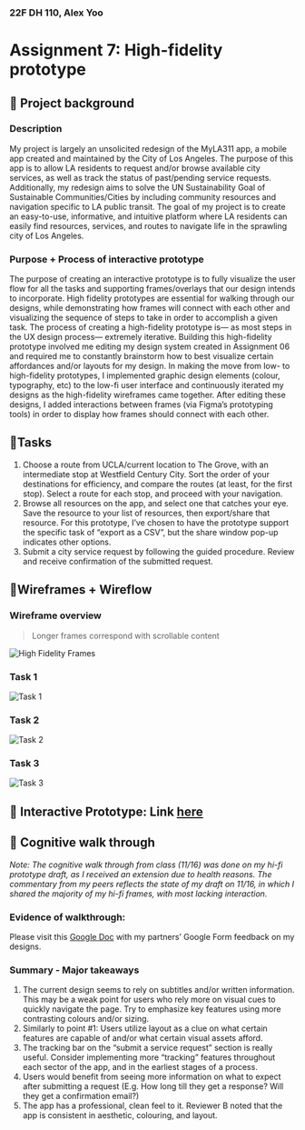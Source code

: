 ### 22F DH 110, Alex Yoo
# Assignment 7: High-fidelity prototype

## 🔹 Project background

### Description

My project is largely an unsolicited redesign of the MyLA311 app, a mobile app created and maintained by the City of Los Angeles. The purpose of this app is to allow LA residents to request and/or browse available city services, as well as track the status of past/pending service requests. Additionally, my redesign aims to solve the UN Sustainability Goal of Sustainable Communities/Cities by including community resources and navigation specific to LA public transit. The goal of my project is to create an easy-to-use, informative, and intuitive platform where LA residents can easily find resources, services, and routes to navigate life in the sprawling city of Los Angeles. 

### Purpose + Process of interactive prototype

The purpose of creating an interactive prototype is to fully visualize the user flow for all the tasks and supporting frames/overlays that our design intends to incorporate. High fidelity prototypes are essential for walking through our designs, while demonstrating how frames will connect with each other and visualizing the sequence of steps to take in order to accomplish a given task. The process of creating a high-fidelity prototype is— as most steps in the UX design process— extremely iterative. Building this high-fidelity prototype involved me editing my design system created in Assignment 06 and required me to constantly brainstorm how to best visualize certain affordances and/or layouts for my design. In making the move from low- to high-fidelity prototypes, I implemented graphic design elements (colour, typography, etc) to the low-fi user interface and continuously iterated my designs as the high-fidelity wireframes came together. After editing these designs, I added interactions between frames (via Figma’s prototyping tools) in order to display how frames should connect with each other.

## 🔹**Tasks**

1. Choose a route from UCLA/current location to The Grove, with an intermediate stop at Westfield Century City. Sort the order of your destinations for efficiency, and compare the routes (at least, for the first stop). Select a route for each stop, and proceed with your navigation.
2. Browse all resources on the app, and select one that catches your eye. Save the resource to your list of resources, then export/share that resource. For this prototype, I’ve chosen to have the prototype support the specific task of “export as a CSV”, but the share window pop-up indicates other options. 
3. Submit a city service request by following the guided procedure. Review and receive confirmation of the submitted request. 

## 🔹Wireframes + Wireflow

### Wireframe overview 
> Longer frames correspond with scrollable content

![High Fidelity Frames](https://user-images.githubusercontent.com/101301281/202692653-8a5afb5c-1ad0-4e18-b46c-a7ca43e76e51.png)

### Task 1
![Task 1](https://user-images.githubusercontent.com/101301281/202691767-5fb1e801-523a-4bee-a902-4e93a8501cb9.png)

### Task 2
![Task 2](https://user-images.githubusercontent.com/101301281/202691797-be8f753f-95f3-4db6-9cb9-ac09a77f238f.png)

### Task 3
![Task 3](https://user-images.githubusercontent.com/101301281/202691814-91834ffd-a553-4563-abef-9622b88d1a33.png)

## 🔹 Interactive Prototype: Link [here]()

## 🔹 Cognitive walk through

*Note: The cognitive walk through from class (11/16) was done on my hi-fi prototype draft, as I received an extension due to health reasons. The commentary from my peers reflects the state of my draft on 11/16, in which I shared the majority of my hi-fi frames, with most lacking interaction.*

### Evidence of walkthrough:

Please visit this [Google Doc](https://docs.google.com/document/d/1BjTScrS-OgvEXPq3CxHwnBneATIuitBvhHyCjlBSwxU/edit?usp=sharing) with my partners’ Google Form feedback on my designs. 

### Summary - Major takeaways

1. The current design seems to rely on subtitles and/or written information. This may be a weak point for users who rely more on visual cues to quickly navigate the page. Try to emphasize key features using more contrasting colours and/or sizing. 
2. Similarly to point #1: Users utilize layout as a clue on what certain features are capable of and/or what certain visual assets afford. 
3. The tracking bar on the “submit a service request” section is really useful. Consider implementing more “tracking” features throughout each sector of the app, and in the earliest stages of a process. 
4. Users would benefit from seeing more information on what to expect after submitting a request (E.g. How long till they get a response? Will they get a confirmation email?) 
5. The app has a professional, clean feel to it. Reviewer B noted that the app is consistent in aesthetic, colouring, and layout.

